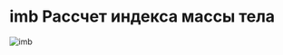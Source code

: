# imb Рассчет индекса массы тела

![imb](https://github.com/user-attachments/assets/0d6db6cc-4140-4a45-8bd0-4ee30fccb0b3)
